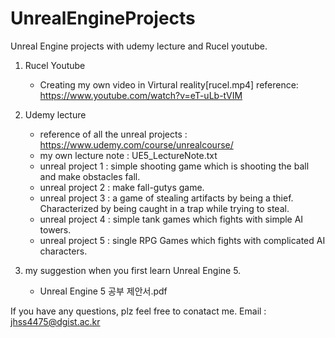 # UnrealEngineProjects
Unreal Engine projects with udemy lecture and Rucel youtube. 
  1. Rucel Youtube
     - Creating my own video in Virtural reality[rucel.mp4] reference: https://www.youtube.com/watch?v=eT-uLb-tVIM
    
  2. Udemy lecture
     - reference of all the unreal projects : https://www.udemy.com/course/unrealcourse/
     - my own lecture note : UE5_LectureNote.txt
     - unreal project 1 : simple shooting game which is shooting the ball and make obstacles fall.
     - unreal project 2 : make fall-gutys game.
     - unreal project 3 : a game of stealing artifacts by being a thief. Characterized by being caught in a trap while trying to steal.
     - unreal project 4 : simple tank games which fights with simple AI towers.
     - unreal project 5 : single RPG Games which fights with complicated AI characters.
    
  3. my suggestion when you first learn Unreal Engine 5.
     - Unreal Engine 5 공부 제안서.pdf

If you have any questions, plz feel free to conatact me. 
Email : jhss4475@dgist.ac.kr
